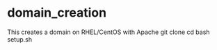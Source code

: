 domain_creation
===============

This creates a domain on RHEL/CentOS with Apache
git clone 
cd 
bash setup.sh
